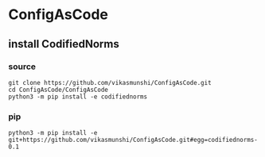 # ConfigAsCode

## install CodifiedNorms
### source
    git clone https://github.com/vikasmunshi/ConfigAsCode.git
    cd ConfigAsCode/ConfigAsCode
    python3 -m pip install -e codifiednorms
### pip
    python3 -m pip install -e git+https://github.com/vikasmunshi/ConfigAsCode.git#egg=codifiednorms-0.1
